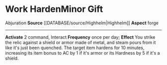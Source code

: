 ﻿---
element: null
id: '112'
item_category: Relics
name: Work Harden
prerequisite: null
rarity: Common
rus_type_level: null
school: Abjuration
source: '[[DATABASE/source/Highhelm|Highhelm]]'
trait:
- '[[DATABASE/trait/Abjuration|Abjuration]]'
type: Relic Minor Gift

---
# Work Harden<span class="item-type">Minor Gift</span>

<span class="item-trait">Abjuration</span>
**Source** [[DATABASE/source/Highhelm|Highhelm]]
**Aspect** forge

---
**Activate** <span class="action-icon">2</span> command, Interact **Frequency** once per day; **Effect** You strike the relic against a shield or armor made of metal, and steam pours from it like it's just been quenched. The target item hardens for 10 minutes, increasing its item bonus to AC by 1 if it's armor or its Hardness by 5 if it's a shield.